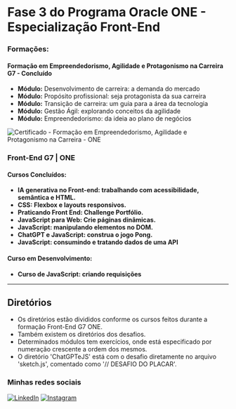 
# Fase 3 do Programa Oracle ONE - Especialização Front-End

### Formações:

#### Formação em Empreendedorismo, Agilidade e Protagonismo na Carreira G7 - Concluído

* **Módulo:** Desenvolvimento de carreira: a demanda do mercado
* **Módulo:** Propósito profissional: seja protagonista da sua carreira
* **Módulo:** Transição de carreira: um guia para a área da tecnologia
* **Módulo:** Gestão Ágil: explorando conceitos da agilidade
* **Módulo:** Empreendedorismo: da ideia ao plano de negócios

![Certificado - Formação em Empreendedorismo,  Agilidade e Protagonismo na Carreira - ONE](https://github.com/user-attachments/assets/8c9ef3d4-0299-48af-9fb6-f21881f4b0a4)

### Front-End G7 | ONE

#### Cursos Concluídos:

* **IA generativa no Front-end: trabalhando com acessibilidade, semântica e HTML.**
* **CSS: Flexbox e layouts responsivos.**
* **Praticando Front End: Challenge Portfólio.**
* **JavaScript para Web: Crie páginas dinâmicas.**
* **JavaScript: manipulando elementos no DOM.**
* **ChatGPT e JavaScript: construa o jogo Pong.**
* **JavaScript: consumindo e tratando dados de uma API**

#### Curso em Desenvolvimento:

* **Curso de JavaScript: criando requisições**

---

## Diretórios

* Os diretórios estão divididos conforme os cursos feitos durante a formação Front-End G7 ONE.
* Também existem os diretórios dos desafios.
* Determinados módulos tem exercícios, onde está especificado por numeração crescente a ordem dos mesmos.
* O diretório 'ChatGPTeJS' está com o desafio diretamente no arquivo 'sketch.js', comentado como '// DESAFIO DO PLACAR'.
  
### Minhas redes sociais

[![LinkedIn](https://img.shields.io/badge/linkedin-%230077B5.svg?style=for-the-badge&logo=linkedin&logoColor=white)](https://linkedin.com/in/lucas-dickmann) [![Instagram](https://img.shields.io/badge/Instagram-%23E4405F.svg?style=for-the-badge&logo=Instagram&logoColor=white)](https://instagram.com/luksdickmann) 